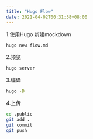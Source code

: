 ```yaml
---
title: "Hugo Flow"
date: 2021-04-02T00:31:58+08:00
---
```


1.使用Hugo 新建mockdown
```bash
hugo new flow.md
```
2.预览
```bash
hugo server
```
3.编译

```bash
hugo -D
```



4.上传

```bash
cd .public
git add .
git commit 
git push
```

